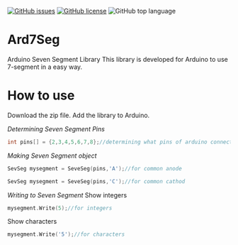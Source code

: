 [![GitHub issues](https://img.shields.io/github/issues/naabdi/Ard7Seg)](https://github.com/naabdi/Ard7Seg/issues)
[![GitHub license](https://img.shields.io/github/license/naabdi/Ard7Seg)](https://github.com/naabdi/Ard7Seg/blob/master/LICENSE)
![GitHub top language](https://img.shields.io/github/languages/top/naabdi/ard7seg)

# Ard7Seg
 Arduino Seven Segment Library
 This library is developed for Arduino to use 7-segment in a easy way.

 # How to use
 Download the zip file.
 Add the library to Arduino.

 *Determining Seven Segment Pins*
 ```cpp
 int pins[] = {2,3,4,5,6,7,8};//determining what pins of arduino connected to 7-segment
 ```

 *Making Seven Segment object*
 ```cpp
 SevSeg mysegment = SeveSeg(pins,'A');//for common anode

 SevSeg mysegment = SeveSeg(pins,'C');//for common cathod
 ```

 *Writing to Seven Segment*
 Show integers
 ```cpp
 mysegment.Write(5);//for integers
 ```
 Show characters
 ```cpp
 mysegment.Write('5');//for characters
 ```
 

